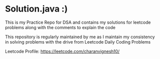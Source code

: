 # Solution.java :)

This is my Practice Repo for DSA and contains my solutions for
leetcode problems along with the comments to explain the code

This repository is regularly maintained by me as I maintain
my consistency in solving problems with the drive from Leetcode
Daily Coding Problems

Leetcode Profile: https://leetcode.com/charanvignesh10/